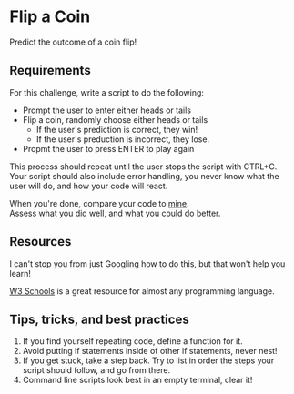 # Flip a Coin
Predict the outcome of a coin flip!

## Requirements
For this challenge, write a script to do the following:

- Prompt the user to enter either heads or tails
- Flip a coin, randomly choose either heads or tails
    - If the user's prediction is correct, they win!
    - If the user's preduction is incorrect, they lose.
- Propmt the user to press ENTER to play again

This process should repeat until the user stops the script with CTRL+C. \
Your script should also include error handling, you never know what the user will do, and how your code will react.

When you're done, compare your code to [mine](coinFlip.py). \
Assess what you did well, and what you could do better.

## Resources
I can't stop you from just Googling how to do this, but that won't help you learn!

[W3 Schools](https://www.w3schools.com/python/default.asp) is a great resource for almost any programming language.

## Tips, tricks, and best practices
1. If you find yourself repeating code, define a function for it.
2. Avoid putting if statements inside of other if statements, never nest!
3. If you get stuck, take a step back. Try to list in order the steps your script should follow, and go from there.
4. Command line scripts look best in an empty terminal, clear it!
